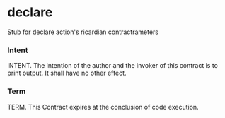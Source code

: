 <h1 class="contract"> declare </h1>

Stub for declare action's ricardian contractrameters

### Intent
INTENT. The intention of the author and the invoker of this contract is to print output. It shall have no other effect.

### Term
TERM. This Contract expires at the conclusion of code execution.
